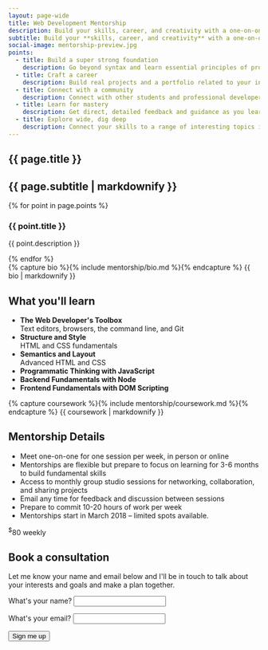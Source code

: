 ```yaml
---
layout: page-wide
title: Web Development Mentorship
description: Build your skills, career, and creativity with a one-on-one web development mentorship.
subtitle: Build your **skills, career, and creativity** with a one-on-one mentorship
social-image: mentorship-preview.jpg
points:
  - title: Build a super strong foundation
    description: Go beyond syntax and learn essential principles of programatic thinking and web development you can use in any project.
  - title: Craft a career
    description: Build real projects and a portfolio related to your interests and career goals. Practice sharing and communicating about your work and skills.
  - title: Connect with a community
    description: Connect with other students and professional developers at monthly group studio sessions.
  - title: Learn for mastery
    description: Get direct, detailed feedback and guidance as you learn at your own pace. Learn for mastery, not speed.
  - title: Explore wide, dig deep
    description: Connect your skills to a range of interesting topics in the history of the web and computer science and additional interdisciplinary topics to deepen your education.
---
```


<section class="bg-near-white mw7 center grid br2">
  <h1 class="pa4 mt0 mb0 b f2 lh-title bg-main white tr-ns br2-ns br--left-ns">{{ page.title }}</h1>
  <h2 class="pa4 mb0 f4">{{ page.subtitle | markdownify }}</h2>
</section>

<!-- <img class="relative top--1 fr-ns db br0 mv0 mw6 center ba bw3 b--white" src="/img/desk.jpg" alt="A desk with a laptop and books"> -->

<section class="ph4 pv3 mw7 center grid mt3">
  {% for point in page.points %}
  <!-- <img class="mb0" src="/img/desk.jpg" alt="A desk with a laptop and books"> -->
  <h3 class="main ma0-ns tr-ns pr3-ns">{{ point.title }}</h3>
  <p class="pl3-ns">{{ point.description }}</p>
  {% endfor %}
</section>

<section class="ph4 mw7 center">
  {% capture bio %}{% include mentorship/bio.md %}{% endcapture %}
  {{ bio | markdownify }}
</section>

<section class="pa4 mw7 center">
  <h2>What you'll learn</h2>
  <ul class="list pl0 grid grid-gap-1">
    <li class="pa3 br2 bg-near-white tc"><strong>The Web Developer's Toolbox</strong><br>Text editors, browsers, the command line, and Git</li>
    <li class="pa3 br2 bg-near-white tc"><strong>Structure and Style</strong><br>HTML and CSS fundamentals</li>
    <li class="pa3 br2 bg-near-white tc"><strong>Semantics and Layout</strong><br>Advanced HTML and CSS</li>
    <li class="pa3 br2 bg-near-white tc"><strong>Programmatic Thinking with JavaScript</strong></li>
    <li class="pa3 br2 bg-near-white tc"><strong>Backend Fundamentals with Node</strong></li>
    <li class="pa3 br2 bg-near-white tc"><strong>Frontend Fundamentals with DOM Scripting</strong></li>
  </ul>
</section>

<section class="ph4 mw7 center">
  {% capture coursework %}{% include mentorship/coursework.md %}{% endcapture %}
  {{ coursework | markdownify }}
</section>

<!-- <section class="pa4 mw8 center grid grid-gap-1">
  <blockquote class="bn pa3 mb4 br2 fs-normal bg-near-white">
    <p>Lorem ipsum dolor sit amet, consectetur adipisicing elit, sed do eiusmod tempor incididunt ut labore et dolore magna aliqua. Ut enim ad minim veniam, quis nostrud exercitation ullamco laboris nisi ut aliquip ex ea commodo consequat. Duis aute irure dolor in reprehenderit in voluptate velit esse cillum dolore eu fugiat nulla pariatur. Excepteur sint occaecat cupidatat non proident, sunt in culpa qui officia deserunt mollit anim id est laborum.</p>
    <div class="dib w3 h3 bg-gray br-100 v-top"></div>
    <p class="dib ma2 main b">Student name</p>
  </blockquote>
  <blockquote class="bn pa3 mb4 br2 fs-normal bg-near-white">
    <p>Lorem ipsum dolor sit amet, consectetur adipisicing elit, sed do eiusmod tempor incididunt ut labore et dolore magna aliqua. Ut enim ad minim veniam, quis nostrud exercitation ullamco laboris nisi ut aliquip ex ea commodo consequat. Duis aute irure dolor in reprehenderit in voluptate velit esse cillum dolore eu fugiat nulla pariatur. Excepteur sint occaecat cupidatat non proident, sunt in culpa qui officia deserunt mollit anim id est laborum.</p>
    <div class="dib w3 h3 bg-gray br-100 v-top"></div>
    <p class="dib ma2 main b">Student name</p>
  </blockquote>
</section> -->

<section class="mt5 bg-near-white cf mw8 center br2">
  <div class="fl-ns w-50-ns pa4 bg-main white br2-ns br--left-ns">
    <h2 class="mt0 white b f3 tc">Mentorship Details</h2>
    <ul>
      <li>Meet one-on-one for one session per week, in person or online</li>
      <li>Mentorships are flexible but prepare to focus on learning for 3-6 months to build fundamental skills</li>
      <li>Access to monthly group studio sessions for networking, collaboration, and sharing projects</li>
      <li>Email any time for feedback and discussion between sessions</li>
      <li>Prepare to commit 10-20 hours of work per week</li>
      <li>Mentorships start in March 2018 – limited spots available.</li>
    </ul>
    <div class="tc">
      <p class="pv2 ph4 br3 tc f3 mb0 bg-near-white main dib"><sup class="dib mt1">$</sup><span class="f1 v-mid">80</span> weekly</p>
    </div>
  </div>
  <div class="fl-ns w-50-ns pa4">
    <h2 class="mt0 b f3 tc">Book a consultation</h2>
    <p>Let me know your name and email below and I'll be in touch to talk about your interests and goals and make a plan together.</p>
    <form name="contact" netlify>
      <p>
        <label class="db tl b main" for="name">What's your name?</label>
        <input class="text-box" type="text" name="name">  
      </p>
      <p>
        <label class="db tl b main" for="email">What's your email?</label>
        <input class="text-box" type="email" name="email">
      </p>
      <p>
        <button class="dim dib ph4 pv2 main bg-transparent ba b--main br-pill freight pointer" type="submit">Sign me up</button>
      </p>
    </form>
  </div>
</section>
